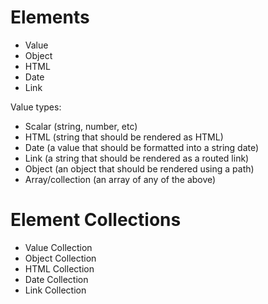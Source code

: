 # Elements
- Value
- Object
- HTML
- Date
- Link

Value types:
- Scalar (string, number, etc)
- HTML (string that should be rendered as HTML)
- Date (a value that should be formatted into a string date)
- Link (a string that should be rendered as a routed link)
- Object (an object that should be rendered using a path)
- Array/collection (an array of any of the above)

# Element Collections
- Value Collection
- Object Collection
- HTML Collection
- Date Collection
- Link Collection
